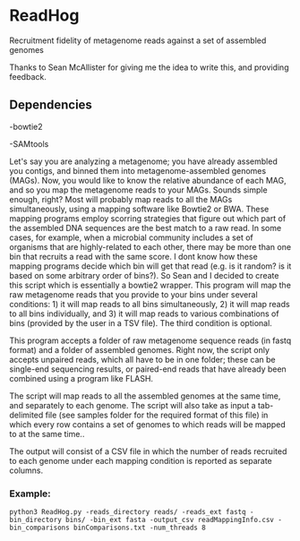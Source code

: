# ReadHog
Recruitment fidelity of metagenome reads against a set of assembled genomes

Thanks to Sean McAllister for giving me the idea to write this, and providing feedback.

## Dependencies

-bowtie2

-SAMtools

Let's say you are analyzing a metagenome; you have already assembled you contigs, and binned them into metagenome-assembled genomes (MAGs). Now, you would like to know the relative abundance of each MAG, and so you map the metagenome reads to your MAGs. Sounds simple enough, right? Most will probably map reads to all the MAGs simultaneously, using a mapping software like Bowtie2 or BWA. These mapping programs employ scorring strategies that figure out which part of the assembled DNA sequences are the best match to a raw read. In some cases, for example, when a microbial community includes a set of organisms that are highly-related to each other, there may be more than one bin that recruits a read with the same score. I dont know how these mapping programs decide which bin will get that read (e.g. is it random? is it based on some arbitrary order of bins?). So Sean and I decided to create this script which is essentially a bowtie2 wrapper. This program will map the raw metagenome reads that you provide to your bins under several conditions: 1) it will map reads to all bins simultaneously, 2) it will map reads to all bins individually, and 3) it will map reads to various combinations of bins (provided by the user in a TSV file). The third condition is optional.

This program accepts a folder of raw metagenome sequence reads (in fastq format) and a folder of assembled genomes. Right now, the script only accepts unpaired reads, which all have to be in one folder; these can be single-end sequencing results, or paired-end reads that have already been combined using a program like FLASH.

The script will map reads to all the assembled genomes at the same time, and separately to each genome.
The script will also take as input a tab-delimited file (see samples folder for the required format of this file) in which every row contains a set of genomes to which reads will be mapped to at the same time..

The output will consist of a CSV file in which the number of reads recruited to each genome under each mapping condition is reported as separate columns.

### Example:

    python3 ReadHog.py -reads_directory reads/ -reads_ext fastq -bin_directory bins/ -bin_ext fasta -output_csv readMappingInfo.csv -bin_comparisons binComparisons.txt -num_threads 8
